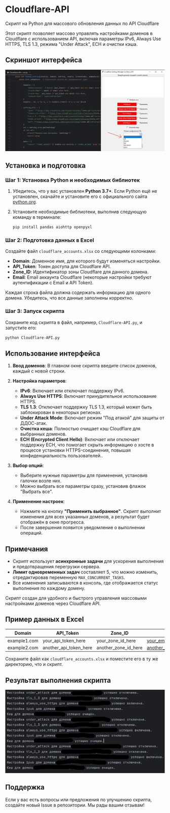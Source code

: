 # Cloudflare-API
Скрипт на Python для массового обновления данных по API Cloudflare

Этот скрипт позволяет массово управлять настройками доменов в Cloudflare с использованием API, включая параметры IPv6, Always Use HTTPS, TLS 1.3, режима "Under Attack", ECH и очистки кэша.

## Скриншот интерфейса

![Скриншот интерфейса](ssl.jpg)

## Установка и подготовка

### Шаг 1: Установка Python и необходимых библиотек

1. Убедитесь, что у вас установлен **Python 3.7+**. Если Python ещё не установлен, скачайте и установите его с официального сайта [python.org](https://www.python.org/downloads/).
2. Установите необходимые библиотеки, выполнив следующую команду в терминале:

    ```bash
    pip install pandas aiohttp openpyxl
    ```

### Шаг 2: Подготовка данных в Excel

Создайте файл `cloudflare_accounts.xlsx` со следующими колонками:
- **Domain**: Доменное имя, для которого будут изменяться настройки.
- **API_Token**: Токен доступа для Cloudflare API.
- **Zone_ID**: Идентификатор зоны Cloudflare для данного домена.
- **Email**: Email аккаунта Cloudflare (некоторые настройки требуют аутентификации с Email и API Token).

Каждая строка файла должна содержать информацию для одного домена. Убедитесь, что все данные заполнены корректно.

### Шаг 3: Запуск скрипта

Сохраните код скрипта в файл, например, `Cloudflare-API.py`, и запустите его:

```bash
python Cloudflare-API.py
```

## Использование интерфейса

1. **Ввод доменов**: В главном окне скрипта введите список доменов, каждый с новой строки.

2. **Настройка параметров**:
    - **IPv6**: Включает или отключает поддержку IPv6.
    - **Always Use HTTPS**: Включает принудительное использование HTTPS.
    - **TLS 1.3**: Отключает поддержку TLS 1.3, который может быть заблокирован в некоторых регионах.
    - **Under Attack Mode**: Включает режим "Под атакой" для защиты от ДДОС-атак.
    - **Очистка кеша**: Полностью очищает кэш Cloudflare для выбранных доменов.
    - **ECH (Encrypted Client Hello)**: Включает или отключает поддержку ECH, что помогает скрыть информацию о хосте в процессе установки HTTPS-соединения, повышая конфиденциальность пользователей..

3. **Выбор опций**:
    - Выберите нужные параметры для применения, установив галочки возле них.
    - Можно выбрать все параметры сразу, установив флажок "Выбрать все".

4. **Применение настроек**:
    - Нажмите на кнопку **"Применить выбранное"**. Скрипт выполнит изменения для всех указанных доменов, а результат будет отображён в окне прогресса.
    - После завершения появится уведомление о выполнении операций.

## Примечания

- Скрипт использует **асинхронные задачи** для ускорения выполнения и предотвращения перегрузки сервера.
- **Лимит одновременных задач** составляет 5, что можно изменить, отредактировав переменную `MAX_CONCURRENT_TASKS`.
- Все изменения записываются в консоль, где отображается статус выполнения по каждому домену.

Скрипт создан для удобного и быстрого управления массовыми настройками доменов через Cloudflare API.

## Пример данных в Excel

| Domain         | API_Token             | Zone_ID              | Email                  |
|----------------|-----------------------|----------------------|------------------------|
| example1.com   | your_api_token_here   | your_zone_id_here    | your_email@example.com |
| example2.com   | another_api_token_here| another_zone_id_here | another_email@example.com |

Сохраните файл как `cloudflare_accounts.xlsx` и поместите его в ту же директорию, что и скрипт.

## Результат выполнения скрипта

![Скриншот интерфейса](Cloudflare-API-result.jpg)

## Поддержка

Если у вас есть вопросы или предложения по улучшению скрипта, создайте новый Issue в репозитории. Мы рады вашим отзывам!
